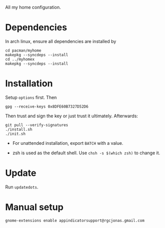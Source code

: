 All my home configuration.

# Dependencies

In arch linux, ensure all dependencies are installed by
```
cd pacman/myhome
makepkg --syncdeps --install
cd ../myhomex
makepkg --syncdeps --install
```

# Installation

Setup `options` first. Then

```
gpg --receive-keys 0x8DFE60B7327D52D6
```

Then trust and sign the key or just trust it ultimately. Afterwards:

```
git pull --verify-signatures
./install.sh
./init.sh
```

- For unattended installation, export `BATCH` with a value.

- zsh is used as the default shell. Use `chsh -s $(which zsh)` to change it.

# Update

Run `updatedots`.

# Manual setup

```
gnome-extensions enable appindicatorsupport@rgcjonas.gmail.com
```
